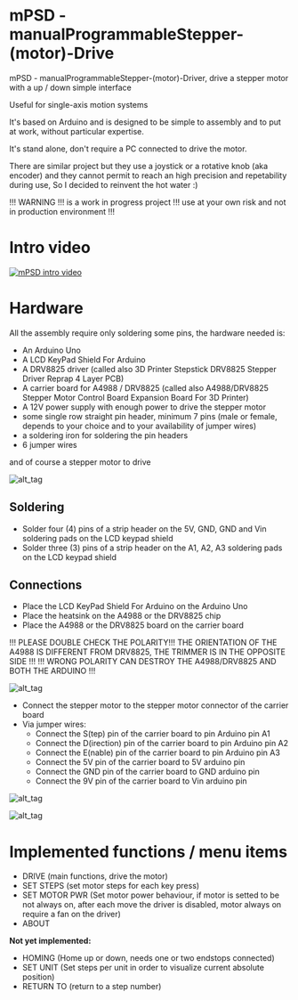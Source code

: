 # mPSD - manualProgrammableStepper-(motor)-Drive
mPSD - manualProgrammableStepper-(motor)-Driver, drive a stepper motor with a up / down simple interface

Useful for single-axis motion systems

It's based on Arduino and is designed to be simple to assembly and to put at work, without particular expertise.

It's stand alone, don't require a PC connected to drive the motor.

There are similar project but they use a joystick or a rotative knob (aka encoder) and they cannot permit to reach an high precision and repetability during use, So I decided to reinvent the hot water :)

!!! WARNING !!! is a work in progress project !!! use at your own risk and not in production environment !!!

# Intro video

[![mPSD intro video](https://img.youtube.com/vi/xUKjmiBHGXU/3.jpg)](https://www.youtube.com/watch?v=xUKjmiBHGXU)

# Hardware

All the assembly require only soldering some pins, the hardware needed is:

- An Arduino Uno
- A LCD KeyPad Shield For Arduino
- A DRV8825 driver (called also 3D Printer Stepstick DRV8825 Stepper Driver Reprap 4 Layer PCB)
- A carrier board for A4988 / DRV8825 (called also A4988/DRV8825 Stepper Motor Control Board Expansion Board For 3D Printer)
- A 12V power supply with enough power to drive the stepper motor
- some single row straight pin header, minimum 7 pins (male or female, depends to your choice and to your availability of jumper wires)
- a soldering iron for soldering the pin headers
- 6 jumper wires

and of course a stepper motor to drive

![alt_tag](https://raw.githubusercontent.com/alessiocavalieri/mPSD/master/images/mPSD_modules_overview.jpg)

## Soldering

- Solder four (4) pins of a strip header on the 5V, GND, GND and Vin soldering pads on the LCD keypad shield
- Solder three (3) pins of a strip header on the A1, A2, A3 soldering pads on the LCD keypad shield

## Connections

- Place the LCD KeyPad Shield For Arduino on the Arduino Uno
- Place the heatsink on the A4988 or the DRV8825 chip
- Place the A4988 or the DRV8825 board on the carrier board 

!!! PLEASE DOUBLE CHECK THE POLARITY!!! THE ORIENTATION OF THE A4988 IS DIFFERENT FROM DRV8825, THE TRIMMER IS IN THE OPPOSITE SIDE !!!
!!! WRONG POLARITY CAN DESTROY THE A4988/DRV8825 AND BOTH THE ARDUINO !!!

![alt_tag](https://raw.githubusercontent.com/alessiocavalieri/mPSD/master/images/orientation_A4988_DRV8825.jpg)

- Connect the stepper motor to the stepper motor connector of the carrier board
- Via jumper wires:
  - Connect the S(tep) pin of the carrier board to pin Arduino pin A1
  - Connect the D(irection) pin of the carrier board to pin Arduino pin A2
  - Connect the E(nable) pin of the carrier board to pin Arduino pin A3
  - Connect the 5V pin of the carrier board to 5V arduino pin
  - Connect the GND pin of the carrier board to GND arduino pin
  - Connect the 9V pin of the carrier board to Vin arduino pin

![alt_tag](https://raw.githubusercontent.com/alessiocavalieri/mPSD/master/images/mPSD_carrier_board.jpg)

![alt_tag](https://raw.githubusercontent.com/alessiocavalieri/mPSD/master/images/mPSD_lcd_keypad_shield_and_arduino.jpg)

# Implemented functions / menu items
- DRIVE (main functions, drive the motor)
- SET STEPS (set motor steps for each key press)
- SET MOTOR PWR (Set motor power behaviour, if motor is setted to be not always on, after each move the driver is disabled, motor always on require a fan on the driver)
- ABOUT

**Not yet implemented:**

- HOMING (Home up or down, needs one or two endstops connected)
- SET UNIT (Set steps per unit in order to visualize current absolute position)
- RETURN TO (return to a step number)

